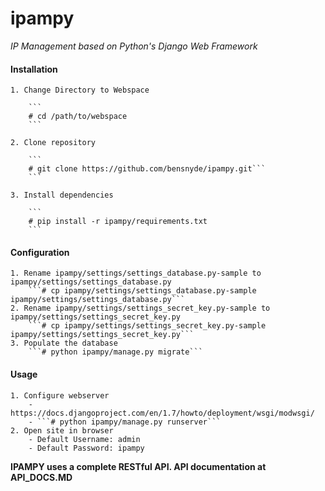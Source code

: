 ipampy
======

_IP Management based on Python's Django Web Framework_

#### Installation

    1. Change Directory to Webspace

        ```
        # cd /path/to/webspace
        ```

    2. Clone repository

        ```
        # git clone https://github.com/bensnyde/ipampy.git```
        ```

    3. Install dependencies

        ```
        # pip install -r ipampy/requirements.txt
        ```

#### Configuration

    1. Rename ipampy/settings/settings_database.py-sample to ipampy/settings/settings_database.py
        ```# cp ipampy/settings/settings_database.py-sample ipampy/settings/settings_database.py```
    2. Rename ipampy/settings/settings_secret_key.py-sample to ipampy/settings/settings_secret_key.py
    	```# cp ipampy/settings/settings_secret_key.py-sample ipampy/settings/settings_secret_key.py```
    3. Populate the database
        ```# python ipampy/manage.py migrate```

#### Usage

	1. Configure webserver
		- https://docs.djangoproject.com/en/1.7/howto/deployment/wsgi/modwsgi/
		- ```# python ipampy/manage.py runserver```
	2. Open site in browser
		- Default Username: admin
		- Default Password: ipampy

**IPAMPY uses a complete RESTful API. API documentation at API_DOCS.MD**